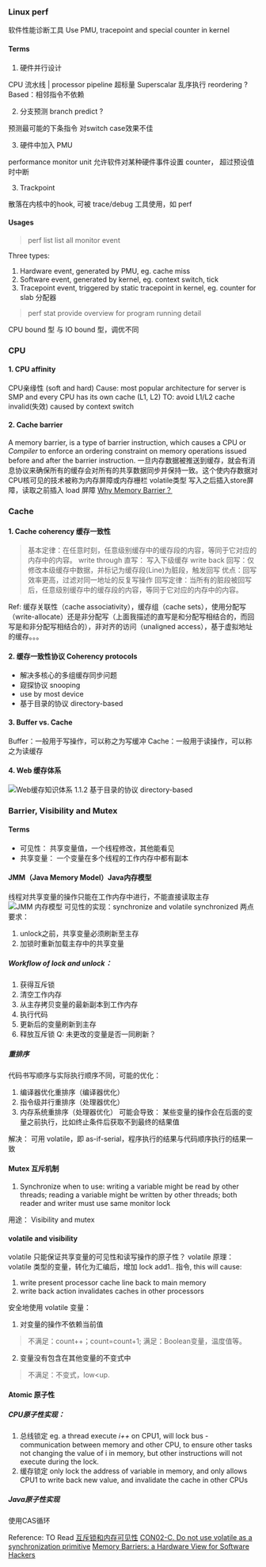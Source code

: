 ### Linux perf
软件性能诊断工具
Use PMU, tracepoint and special counter in kernel

#### Terms

1. 硬件并行设计

CPU 流水线 | processor pipeline
超标量 Superscalar
乱序执行 reordering ?
Based：相邻指令不依赖

2. 分支预测 branch predict ?

预测最可能的下条指令
对switch case效果不佳

3. 硬件中加入 PMU

performance monitor unit
允许软件对某种硬件事件设置 counter， 超过预设值时中断

3. Trackpoint

散落在内核中的hook, 可被 trace/debug 工具使用，如 perf

#### Usages
> perf list
list all monitor event

Three types:
1. Hardware event, generated by PMU, eg. cache miss
1. Software event, generated by kernel, eg. context switch, tick
1. Tracepoint event, triggered by static tracepoint in kernel, eg. counter for slab 分配器

> perf stat
provide overview for program running detail

CPU bound 型 与 IO bound 型，调优不同

### CPU
#### 1. CPU affinity
CPU亲缘性 (soft and hard)
Cause: most popular architecture for server is SMP
and every CPU has its own cache (L1, L2)
TO: avoid L1/L2 cache invalid(失效) caused by context switch

#### 2. Cache barrier
A memory barrier, is a type of barrier instruction, which causes a CPU or _Compiler_ to enforce an ordering constraint on memory operations issued before and after the barrier instruction.
一旦内存数据被推送到缓存，就会有消息协议来确保所有的缓存会对所有的共享数据同步并保持一致。这个使内存数据对CPU核可见的技术被称为内存屏障或内存栅栏
volatile类型 写入之后插入store屏障，读取之前插入 load 屏障
[Why Memory Barrier？](https://sstompkins.wordpress.com/2011/04/12/why-memory-barrier%EF%BC%9F/)

### Cache
#### 1. Cache coherency 缓存一致性
> 基本定律：在任意时刻，任意级别缓存中的缓存段的内容，等同于它对应的内存中的内容。
write through 直写： 写入下级缓存
write back 回写：仅修改本级缓存中数据，并标记为缓存段(Line)为脏段，触发回写
优点：回写效率更高，过滤对同一地址的反复写操作
> 回写定律：当所有的脏段被回写后，任意级别缓存中的缓存段的内容，等同于它对应的内存中的内容。

Ref: 缓存关联性（cache associativity），缓存组（cache sets），使用分配写（write-allocate）还是非分配写（上面我描述的直写是和分配写相结合的，而回写是和非分配写相结合的），非对齐的访问（unaligned access），基于虚拟地址的缓存。。。

#### 2. 缓存一致性协议  Coherency protocols
- 解决多核心的多组缓存同步问题
- 窥探协议 snooping
- use by most device
- 基于目录的协议 directory-based

#### 3. Buffer vs. Cache
Buffer：一般用于写操作，可以称之为写缓冲
Cache：一般用于读操作，可以称之为读缓存

#### 4. Web 缓存体系
![Web缓存知识体系](http://mmbiz.qpic.cn/mmbiz/yNKv1P4Q9eVhezt0HiaXDfWR8ZZictibjtW0q3HHLdWQFEcPJcvbP0GXwrp1rgibUNEQcuRDCqjKECGprGNHv5CHeg/640?wx_fmt=jpeg&tp=webp&wxfrom=5&wx_lazy=1)
1.1.2 基于目录的协议 directory-based

### Barrier, Visibility and Mutex
#### Terms
- 可见性：
共享变量值，一个线程修改，其他能看见
- 共享变量：
一个变量在多个线程的工作内存中都有副本

#### JMM（Java Memory Model）Java内存模型
线程对共享变量的操作只能在工作内存中进行，不能直接读取主存
![JMM 内存模型](https://segmentfault.com/img/bVrbuK)
可见性的实现：synchronize and volatile
synchronized 两点要求：
1. unlock之前，共享变量必须刷新至主存
2. 加锁时重新加载主存中的共享变量

##### Workflow of lock and unlock：
1. 获得互斥锁
2. 清空工作内存
3. 从主存拷贝变量的最新副本到工作内存
4. 执行代码
5. 更新后的变量刷新到主存
6. 释放互斥锁
Q: 未更改的变量是否一同刷新？

##### 重排序
代码书写顺序与实际执行顺序不同，可能的优化：
1. 编译器优化重排序（编译器优化）
2. 指令级并行重排序（处理器优化）
3. 内存系统重排序（处理器优化）
可能会导致：
某些变量的操作会在后面的变量之前执行，比如终止条件后获取不到最终的结果值

解决：
可用 volatile，即 as-if-serial，程序执行的结果与代码顺序执行的结果一致

#### Mutex 互斥机制
1. Synchronize
when to use:
writing a variable might be read by other threads;
reading a variable might be written by other threads;
both reader and writer must use same monitor lock

用途：
Visibility and mutex

#### volatile and visibility
volatile 只能保证共享变量的可见性和读写操作的原子性？
volatile 原理：
volatile 类型的变量，转化为汇编后，增加 lock add1.. 指令, this will cause:
1. write present processor cache line back to main memory
2. write back action invalidates caches in other processors

安全地使用 volatile 变量：
1. 对变量的操作不依赖当前值
> 不满足：count++；count=count+1;
   满足：Boolean变量，温度值等。

2. 变量没有包含在其他变量的不变式中
>  不满足：不变式，low<up.

#### Atomic 原子性
##### CPU原子性实现：
1. 总线锁定
eg. a thread execute _i++_ on CPU1, will lock bus - communication between memory and other CPU, to ensure other tasks not changing the value of i in memory,
but other instructions will not execute during the lock.
2. 缓存锁定
only lock the address of variable in memory, and only allows CPU1 to write back new value, and invalidate the cache in other CPUs

##### Java原子性实现
使用CAS循环

Reference:
TO Read
[互斥锁和内存可见性](http://blog.csdn.net/gqtcgq/article/details/52330065)
[CON02-C. Do not use volatile as a synchronization primitive](https://www.securecoding.cert.org/confluence/display/c/CON02-C.+Do+not+use+volatile+as+a+synchronization+primitive)
[Memory Barriers: a Hardware View for Software Hackers](http://www.rdrop.com/users/paulmck/scalability/paper/whymb.2009.04.05a.pdf)
